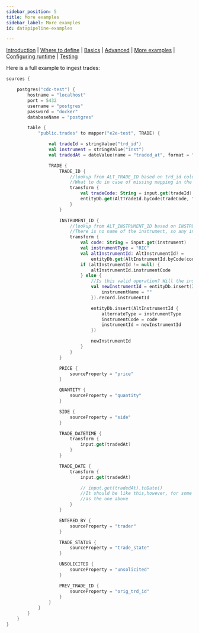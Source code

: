 ```yaml
---
sidebar_position: 5
title: More examples
sidebar_label: More examples
id: datapipeline-examples

---
```


[Introduction](/creating-applications/defining-your-application/integrations/data-pipeline/overview/)  | [Where to define](/creating-applications/defining-your-application/integrations/data-pipeline/datapipeline-where-to-define/) | [Basics](/creating-applications/defining-your-application/integrations/data-pipeline/datapipeline-basics/) | [Advanced](/creating-applications/defining-your-application/integrations/data-pipeline/datapipeline-advanced/) | [More examples](/creating-applications/defining-your-application/integrations/data-pipeline/datapipeline-examples/) | [Configuring runtime](/creating-applications/defining-your-application/integrations/data-pipeline/datapipeline-runtime/) | [Testing](/creating-applications/defining-your-application/integrations/data-pipeline/datapipeline-testing/)

Here is a full example to ingest trades:

```kotlin
sources {

    postgres("cdc-test") {
        hostname = "localhost"
        port = 5432
        username = "postgres"
        password = "docker"
        databaseName = "postgres"

        table {
            "public.trades" to mapper("e2e-test", TRADE) {

                val tradeId = stringValue("trd_id")
                val instrument = stringValue("inst")
                val tradedAt = dateValue(name = "traded_at", format = "yyyy-MM-dd H-m-s")

                TRADE {
                    TRADE_ID {
                        //lookup from ALT_TRADE_ID based on trd_id column
                        //What to do in case of missing mapping in the ALT_TRADE_ID?
                        transform {
                            val tradeCode: String = input.get(tradeId)
                            entityDb.get(AltTradeId.byCode(tradeCode, "TradeStore"))?.tradeId
                        }
                    }

                    INSTRUMENT_ID {
                        //lookup from ALT_INSTRUMENT_ID based on INSTRUMENT_CODE
                        //There is no name of the instrument, so any instruments which need to be created will have the name missing, we should log a warning in this case
                        transform {
                            val code: String = input.get(instrument)
                            val instrumentType = "RIC"
                            val altInstrumentId: AltInstrumentId? =
                                entityDb.get(AltInstrumentId.byCode(code, instrumentType))
                            if (altInstrumentId != null) {
                                altInstrumentId.instrumentCode
                            } else {
                                //Is this valid operation? Will the instrumentId be autogenerated?
                                val newInstrumentId = entityDb.insert(Instrument {
                                    instrumentName = ""
                                }).record.instrumentId

                                entityDb.insert(AltInstrumentId {
                                    alternateType = instrumentType
                                    instrumentCode = code
                                    instrumentId = newInstrumentId
                                })

                                newInstrumentId
                            }
                        }
                    }

                    PRICE {
                        sourceProperty = "price"
                    }

                    QUANTITY {
                        sourceProperty = "quantity"
                    }

                    SIDE {
                        sourceProperty = "side"
                    }

                    TRADE_DATETIME {
                        transform {
                            input.get(tradedAt)
                        }
                    }

                    TRADE_DATE {
                        transform {
                            input.get(tradedAt)

                            // input.get(tradedAt).toDate()
                            //It should be like this,however, for some reason we map Field.DATE to DateTime,so it's the same
                            //as the one above
                        }
                    }

                    ENTERED_BY {
                        sourceProperty = "trader"
                    }

                    TRADE_STATUS {
                        sourceProperty = "trade_state"
                    }

                    UNSOLICITED {
                        sourceProperty = "unsolicited"
                    }

                    PREV_TRADE_ID {
                        sourceProperty = "orig_trd_id"
                    }
                }
            }
        }
    }
}
```
